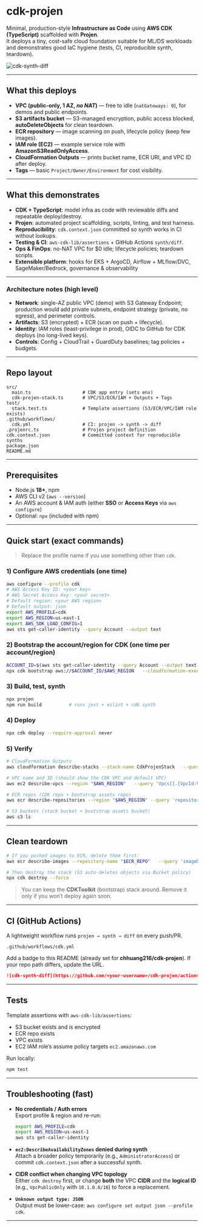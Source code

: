# cdk-projen

Minimal, production-style **Infrastructure as Code** using **AWS CDK (TypeScript)** scaffolded with **Projen**.  
It deploys a tiny, cost-safe cloud foundation suitable for ML/DS workloads and demonstrates good IaC hygiene (tests, CI, reproducible synth, teardown).

![cdk-synth-diff](https://github.com/chhuang216/cdk-projen/actions/workflows/cdk.yml/badge.svg)

---

## What this deploys

- **VPC (public-only, 1 AZ, _no NAT_)** — free to idle (`natGateways: 0`), for demos and public endpoints.
- **S3 artifacts bucket** — S3-managed encryption, public access blocked, **autoDeleteObjects** for clean teardown.
- **ECR repository** — image scanning on push, lifecycle policy (keep few images).
- **IAM role (EC2)** — example service role with **AmazonS3ReadOnlyAccess**.
- **CloudFormation Outputs** — prints bucket name, ECR URI, and VPC ID after deploy.
- **Tags** — basic `Project/Owner/Environment` for cost visibility.

---

## What this demonstrates

- **CDK + TypeScript**: model infra as code with reviewable diffs and repeatable deploy/destroy.
- **Projen**: automated project scaffolding, scripts, linting, and test harness.
- **Reproducibility**: `cdk.context.json` committed so synth works in CI without lookups.
- **Testing & CI**: `aws-cdk-lib/assertions` + GitHub Actions `synth/diff`.
- **Ops & FinOps**: no-NAT VPC for $0 idle; lifecycle policies; teardown scripts.
- **Extensible platform**: hooks for EKS + ArgoCD, Airflow + MLflow/DVC, SageMaker/Bedrock, governance & observability

---

### Architecture notes (high level)

- **Network**: single-AZ public VPC (demo) with S3 Gateway Endpoint; production would add private subnets, endpoint strategy (private, no egress), and perimeter controls.
- **Artifacts**: S3 (encrypted) + ECR (scan on push + lifecycle).
- **Identity**: IAM roles (least-privilege in prod), OIDC to GitHub for CDK deploys (no long-lived keys).
- **Controls**: Config + CloudTrail + GuardDuty baselines; tag policies + budgets.

---

## Repo layout

```
src/
  main.ts                   # CDK app entry (sets env)
  cdk-projen-stack.ts       # VPC/S3/ECR/IAM + Outputs + Tags
test/
  stack.test.ts             # Template assertions (S3/ECR/VPC/IAM role exists)
.github/workflows/
  cdk.yml                   # CI: projen -> synth -> diff
.projenrc.ts                # Projen project definition
cdk.context.json            # Committed context for reproducible synths
package.json
README.md
```

---

## Prerequisites

- Node.js **18+**, npm
- AWS CLI v2 (`aws --version`)
- An AWS account & IAM auth (either **SSO** or **Access Keys** via `aws configure`)
- Optional: `npx` (included with npm)

---

## Quick start (exact commands)

> Replace the profile name if you use something other than `cdk`.

### 1) Configure AWS credentials (one time)

```bash
aws configure --profile cdk
# AWS Access Key ID: <your key>
# AWS Secret Access Key: <your secret>
# Default region: <your AWS region>
# Default output: json
export AWS_PROFILE=cdk
export AWS_REGION=us-east-1
export AWS_SDK_LOAD_CONFIG=1
aws sts get-caller-identity --query Account --output text
```

### 2) Bootstrap the account/region for CDK (one time per account/region)

```bash
ACCOUNT_ID=$(aws sts get-caller-identity --query Account --output text)
npx cdk bootstrap aws://$ACCOUNT_ID/$AWS_REGION   --cloudformation-execution-policies arn:aws:iam::aws:policy/AdministratorAccess
```

### 3) Build, test, synth

```bash
npx projen
npm run build          # runs jest + eslint + cdk synth
```

### 4) Deploy

```bash
npx cdk deploy --require-approval never
```

### 5) Verify

```bash
# CloudFormation Outputs
aws cloudformation describe-stacks --stack-name CdkProjenStack   --query 'Stacks[0].Outputs' --output table

# VPC name and ID (should show the CDK VPC and default VPC)
aws ec2 describe-vpcs --region "$AWS_REGION"   --query 'Vpcs[].{VpcId:VpcId,Name:Tags[?Key==`Name`]|[0].Value}' --output table

# ECR repos (CDK repo + bootstrap assets repo)
aws ecr describe-repositories --region "$AWS_REGION" --query 'repositories[].repositoryUri' --output text

# S3 buckets (stack bucket + bootstrap assets bucket)
aws s3 ls
```

---

## Clean teardown

```bash
# If you pushed images to ECR, delete them first:
aws ecr describe-images --repository-name "$ECR_REPO"   --query 'imageDetails[].imageDigest' --output text | xargs -I{} aws ecr batch-delete-image   --repository-name "$ECR_REPO" --image-ids imageDigest={}

# Then destroy the stack (S3 auto-deletes objects via Bucket policy)
npx cdk destroy --force
```

> You can keep the **CDKToolkit** (bootstrap) stack around. Remove it only if you won’t deploy again soon.

---

## CI (GitHub Actions)

A lightweight workflow runs `projen → synth → diff` on every push/PR.

```
.github/workflows/cdk.yml
```

Add a badge to this README (already set for **chhuang216/cdk-projen**). If your repo path differs, update the URL.

```md
![cdk-synth-diff](https://github.com/<your-username>/cdk-projen/actions/workflows/cdk.yml/badge.svg)
```

---

## Tests

Template assertions with `aws-cdk-lib/assertions`:

- S3 bucket exists and is encrypted
- ECR repo exists
- VPC exists
- EC2 IAM role’s assume policy targets `ec2.amazonaws.com`

Run locally:

```bash
npm test
```

---

## Troubleshooting (fast)

- **No credentials / Auth errors**  
  Export profile & region and re-run:
  ```bash
  export AWS_PROFILE=cdk
  export AWS_REGION=us-east-1
  aws sts get-caller-identity
  ```

- **`ec2:DescribeAvailabilityZones` denied during synth**  
  Attach a broader policy temporarily (e.g., `AdministratorAccess`) or commit `cdk.context.json` after a successful synth.

- **CIDR conflict when changing VPC topology**  
  Either `cdk destroy` first, or change **both** the VPC **CIDR** and the **logical ID** (e.g., `VpcPublicOnly` with `10.1.0.0/16`) to force a replacement.

- **`Unknown output type: JSON`**  
  Output must be lower-case: `aws configure set output json --profile cdk`.

---

